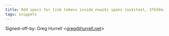```yaml
---
title: Add specs for link tokens inside nowiki spans (wikitext, 3fb39a2)
tags: snippets
---
```


Signed-off-by: Greg Hurrell &lt;greg@hurrell.net&gt;
